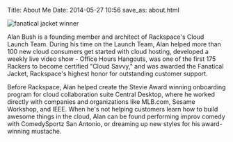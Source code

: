 Title: About Me
Date: 2014-05-27 10:56
save_as: about.html 



<img class="img-responsive" alt="fanatical jacket winner" src="/images/fanjackettrans.png">

<p>
  Alan Bush is a founding member and architect of Rackspace's Cloud Launch Team. During his time on the Launch Team, Alan helped more than 100 new cloud consumers get started with cloud hosting, developed a weekly live video show - Office Hours Hangouts, was one of the first 175 Rackers to become certified "Cloud Savvy," and was awarded the Fanatical Jacket, Rackspace's highest honor for outstanding customer support.
</p>
<p>
  Before Rackspace, Alan helped create the Stevie Award winning onboarding program for cloud collaboration suite Central Desktop, where he worked directly with companies and organizations like MLB.com, Sesame Workshop, and IEEE. When he's not helping customers learn how to build awesome things in the cloud, Alan can be found performing improv comedy with ComedySportz San Antonio, or dreaming up new styles for his award-winning mustache.
</p>
